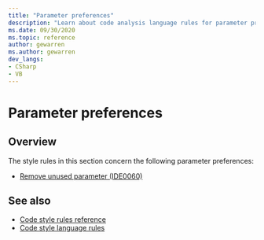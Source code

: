 ```yaml
---
title: "Parameter preferences"
description: "Learn about code analysis language rules for parameter preferences"
ms.date: 09/30/2020
ms.topic: reference
author: gewarren
ms.author: gewarren
dev_langs:
- CSharp
- VB
---
```

# Parameter preferences

## Overview

The style rules in this section concern the following parameter preferences:

- [Remove unused parameter (IDE0060)](ide0060.md)

## See also

- [Code style rules reference](index.md)
- [Code style language rules](language-rules.md)
